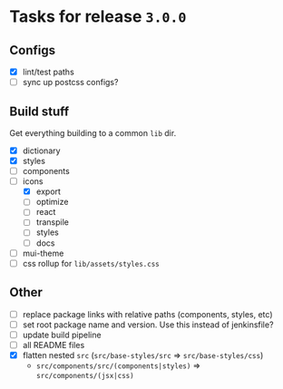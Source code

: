 # Tasks for release `3.0.0`

## Configs

- [x] lint/test paths
- [ ] sync up postcss configs?

## Build stuff
Get everything building to a common `lib` dir.

- [x] dictionary
- [x] styles
- [ ] components
- [ ] icons
    - [x] export
    - [ ] optimize
    - [ ] react
    - [ ] transpile
    - [ ] styles
    - [ ] docs
- [ ] mui-theme
- [ ] css rollup for `lib/assets/styles.css`

## Other

- [ ] replace package links with relative paths (components, styles, etc)
- [ ] set root package name and version. Use this instead of jenkinsfile?
- [ ] update build pipeline
- [ ] all README files
- [x] flatten nested `src` (`src/base-styles/src` => `src/base-styles/css`)
  - `src/components/src/(components|styles)` => `src/components/(jsx|css)`
